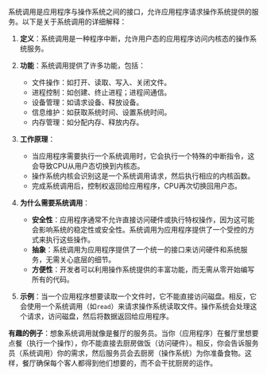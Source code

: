 系统调用是应用程序与操作系统之间的接口，允许应用程序请求操作系统提供的服务。以下是关于系统调用的详细解释：

1. **定义**：系统调用是一种程序中断，允许用户态的应用程序访问内核态的操作系统服务。

2. **功能**：系统调用提供了许多功能，包括：
   - 文件操作：如打开、读取、写入、关闭文件。
   - 进程控制：如创建、终止进程；进程间通信。
   - 设备管理：如请求设备、释放设备。
   - 信息维护：如获取系统时间、设置系统时间。
   - 内存管理：如分配内存、释放内存。

3. **工作原理**：
   - 当应用程序需要执行一个系统调用时，它会执行一个特殊的中断指令，这会导致CPU从用户态切换到内核态。
   - 操作系统内核会识别这是一个系统调用请求，然后执行相应的内核函数。
   - 完成系统调用后，控制权返回给应用程序，CPU再次切换回用户态。

4. **为什么需要系统调用**：
   - **安全性**：应用程序通常不允许直接访问硬件或执行特权操作，因为这可能会影响系统的稳定性或安全性。系统调用为应用程序提供了一个受控的方式来执行这些操作。
   - **抽象**：系统调用为应用程序提供了一个统一的接口来访问硬件和系统服务，无需关心底层的细节。
   - **方便性**：开发者可以利用操作系统提供的丰富功能，而无需从零开始编写所有的代码。

5. **示例**：当一个应用程序想要读取一个文件时，它不能直接访问磁盘。相反，它会使用一个系统调用（如`read`）来请求操作系统读取文件。操作系统会处理这个请求，访问磁盘，然后将数据返回给应用程序。

**有趣的例子**：想象系统调用就像是餐厅的服务员。当你（应用程序）在餐厅里想要点餐（执行一个操作），你不能直接去厨房做饭（访问硬件）。相反，你会告诉服务员（系统调用）你的需求，然后服务员会去厨房（操作系统）为你准备食物。这样，餐厅确保每个客人都得到他们想要的，而不会干扰厨房的运作。